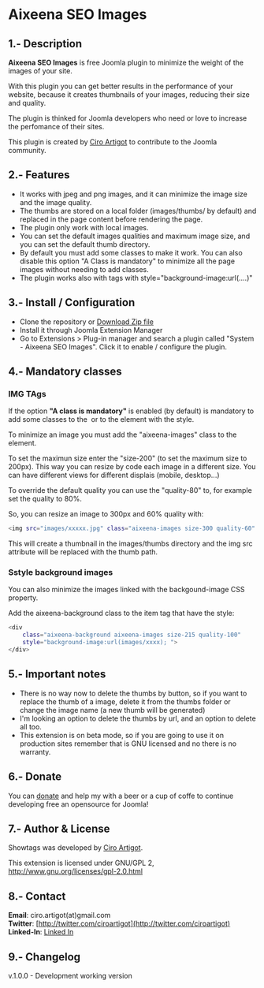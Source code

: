 
Aixeena SEO Images
===============

1.- Description
---------------------------  

**Aixeena SEO Images** is free Joomla plugin to minimize the weight of the images of your site.

With this plugin you can get better results in the performance of your website, because it creates thumbnails of your images, reducing their size and quality.

The plugin is thinked for Joomla developers who need or love to increase the perfomance of their sites.

This plugin is created by [Ciro Artigot](http://twitter/ciroartigot) to contribute to the Joomla community.

2.- Features
---------------------------
* It works with jpeg and png images, and it can minimize the image size and the image quality.
* The thumbs are stored on a local folder (images/thumbs/ by default) and replaced in the page content before rendering the page.
* The plugin only work with local images.
* You can set the default images qualities and maximum image size, and you can set the default thumb directory.
* By default you must add some classes to make it work. You can also disable this  option "A Class is mandatory" to minimize all the page images without needing to add classes.
* The plugin works also with tags with style="background-image:url(....)"

3.- Install / Configuration
--------------------------- 
- Clone the repository or [Download Zip file](https://github.com/CiroArtigot/aixeenaseoimages/archive/master.zip)
- Install it through Joomla Extension Manager 
- Go to Extensions > Plug-in manager and search a plugin called "System - Aixeena SEO Images". Click it to enable / configure the plugin.

4.- Mandatory classes
---------------------------

### IMG TAgs

If the option **"A class is mandatory"** is enabled (by default) is mandatory to add some classes to the <img> or to the element with the style.

To minimize an image you must add the "aixeena-images" class to the element.

To set the maximun size enter the "size-200" (to set the maximum size to 200px). This way you can resize by code each image in a different size. You can have different views for different displais (mobile, desktop...)

To override the default quality you can use the "quality-80" to, for example set the quality to 80%.

So, you can resize an image to 300px and 60% quality with:

```bash
<img src="images/xxxxx.jpg" class="aixeena-images size-300 quality-60" />
```

This will create a thumbnail in the images/thumbs directory and the img src attribute will be replaced with the thumb path.

### Sstyle background images

You can also minimize the images linked with the backgound-image CSS property.

Add the aixeena-background class to the item tag that have the style:

```bash
<div 
    class="aixeena-background aixeena-images size-215 quality-100" 
    style="background-image:url(images/xxxx); ">
</div>
```

5.- Important notes
---------------------------

* There is no way now to delete the thumbs by button, so if you want to replace the thumb of a image, delete it from the thumbs folder or change the image name (a new thumb will be generated)
* I'm looking an option to delete the thumbs by url, and an option to delete all too.
* This extension is on beta mode, so if you are going to use it on production sites remember that is GNU licensed and no there is no warranty.

6.- Donate
---------------------------
You can [donate](https://www.paypal.com/donate/?token=YJ_4RSeWoYiDjVYv0nqui0cvJgVJMI7Gp0NoDFs0URpD_VrWNAcwPy5bw3ZLWTcvSKEoW0&country.x=US&locale.x=US) and help my with a beer or a cup of coffe to continue developing free an opensource for Joomla!

7.- Author & License
---------------------------
Showtags was developed by [Ciro Artigot](http://twitter.com/ciroartigot).

This extension is licensed under GNU/GPL 2, http://www.gnu.org/licenses/gpl-2.0.html  

8.- Contact
---------------------------
**Email**: ciro.artigot(at)gmail.com  
**Twitter**: [http://twitter.com/ciroartigot](http://twitter.com/ciroartigot)  
**Linked-In**: [Linked In](https://www.linkedin.com/in/ciroartigot)  

9.- Changelog
---------------------------
v.1.0.0 - Development working version  
